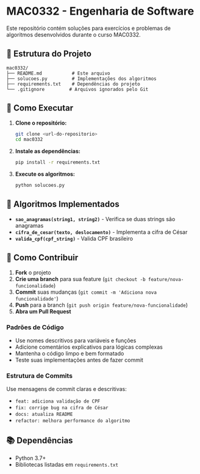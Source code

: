 # MAC0332 - Engenharia de Software

Este repositório contém soluções para exercícios e problemas de algoritmos desenvolvidos durante o curso MAC0332.

## 📁 Estrutura do Projeto

```
mac0332/
├── README.md           # Este arquivo
├── solucoes.py         # Implementações dos algoritmos
├── requirements.txt    # Dependências do projeto
└── .gitignore         # Arquivos ignorados pelo Git
```

## 🚀 Como Executar

1. **Clone o repositório:**

   ```bash
   git clone <url-do-repositorio>
   cd mac0332
   ```
2. **Instale as dependências:**

   ```bash
   pip install -r requirements.txt
   ```
3. **Execute os algoritmos:**

   ```bash
   python solucoes.py
   ```

## 📝 Algoritmos Implementados

- **`sao_anagramas(string1, string2)`** - Verifica se duas strings são anagramas
- **`cifra_de_cesar(texto, deslocamento)`** - Implementa a cifra de César
- **`valida_cpf(cpf_string)`** - Valida CPF brasileiro

## 🤝 Como Contribuir

1. **Fork** o projeto
2. **Crie uma branch** para sua feature (`git checkout -b feature/nova-funcionalidade`)
3. **Commit** suas mudanças (`git commit -m 'Adiciona nova funcionalidade'`)
4. **Push** para a branch (`git push origin feature/nova-funcionalidade`)
5. **Abra um Pull Request**

### Padrões de Código

- Use nomes descritivos para variáveis e funções
- Adicione comentários explicativos para lógicas complexas
- Mantenha o código limpo e bem formatado
- Teste suas implementações antes de fazer commit

### Estrutura de Commits

Use mensagens de commit claras e descritivas:

- `feat: adiciona validação de CPF`
- `fix: corrige bug na cifra de César`
- `docs: atualiza README`
- `refactor: melhora performance do algoritmo`

## 📚 Dependências

- Python 3.7+
- Bibliotecas listadas em `requirements.txt`
